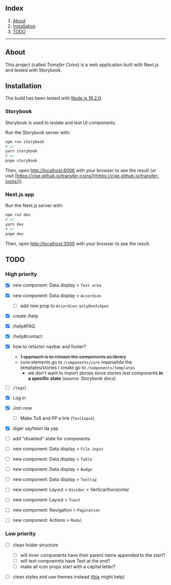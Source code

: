 ## Index

1. [About](#about)
2. [Installation](#installation)
3. [TODO](#todo)

---

## About

This project (called _Transfer Coins_) is a web application built with Next.js and tested with
Storybook.

## Installation

The build has been tested with [Node.js 19.2.0](https://nodejs.org/dist/v19.2.0/).

### Storybook

Storybook is used to isolate and test UI components.

Run the Storybook server with:

```bash
npm run storybook
# or
yarn storybook
# or
pnpm storybook
```

Then, open [http://localhost:6006](http://localhost:6006) with your browser to see the result (or
visit [https://cjxe.github.io/transfer-coins/](https://cjxe.github.io/transfer-coins/)).

### Next.js app

Run the Next.js server with:

```bash
npm run dev
# or
yarn dev
# or
pnpm dev
```

Then, open [http://localhost:3000](http://localhost:3000) with your browser to see the result.

## TODO

### High priority

- [x] new component: Data display > `Text area`
- [x] new component: Data display > `Accordion`

  - [ ] add new prop to `Accordion`: `onlyOneIsOpen`

- [x] create /help
- [x] /help#FAQ
- [x] /help#contact

- [x] how to refactor navbar and footer?

  - ~~1 approach is to release the components as library~~
  - core elements go to `/components/core` meanwhile the templates/stories I create go to
    `/components/templates`
    - we don't want to import stories since stories test components **in a specific state** (source:
      Storybook docs)

- [ ] `/legal`

- [x] Log in
- [x] Join now
  - [ ] Make ToS and PP a link (`TextInput`)
- [x] diger sayfalari da yap

- [ ] add "disabled" state for components

- [ ] new component: Data display > `File input`
- [ ] new component: Data display > `Table`
- [ ] new component: Data display > `Badge`
- [ ] new component: Data display > `Tooltip`

- [ ] new component: Layout > `Divider` > Vertical/horizontal
- [ ] new component: Layout > `Toast`

- [ ] new component: Navigation > `Pagination`

- [ ] new component: Actions > `Modal`

### Low priority

- [ ] clean folder structure

  - [ ] will inner components have their parent name appended to the start?
  - [ ] will text compoennts have Text at the end?
  - [ ] make all icon props start with a capital letter?

- [ ] clean styles and use themes instead
      ([this](https://github.com/themesberg/flowbite-react/blob/be78e5e748a64ee213018837c576a75ed35a4f13/src/lib/theme/default.ts)
      might help)
